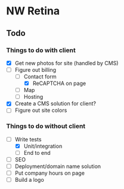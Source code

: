 # NW Retina

## Todo

### Things to do with client
- [x] Get new photos for site (handled by CMS)
- [ ] Figure out billing
  - [ ] Contact form
    - [x] ReCAPTCHA on page
  - [ ] Map
  - [ ] Hosting
- [x] Create a CMS solution for client?
- [ ] Figure out site colors

### Things to do without client
- [ ] Write tests
  - [x] Unit/integration
  - [ ] End to end
- [ ] SEO
- [ ] Deployment/domain name solution
- [ ] Put company hours on page
- [ ] Build a logo
